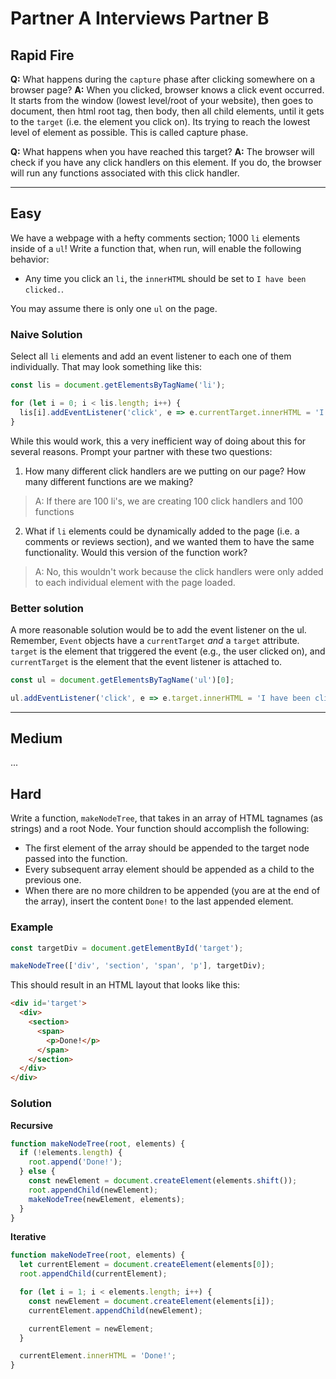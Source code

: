 # Partner A Interviews Partner B

## Rapid Fire

**Q:** What happens during the `capture` phase after clicking somewhere on a browser page?
**A:** When you clicked, browser knows a click event occurred. It starts from the window (lowest level/root of your website), then goes to document, then html root tag, then body, then all child elements, until it gets to the `target` (i.e. the element you click on). Its trying to reach the lowest level of element as possible. This is called capture phase.

**Q:** What happens when you have reached this target?
**A:** The browser will check if you have any click handlers on this element. If you do, the browser will run any functions associated with this click handler.

---

## Easy

We have a webpage with a hefty comments section; 1000 `li` elements inside of a `ul`! Write a function that, when run, will enable the following behavior:

+ Any time you click an `li`, the `innerHTML` should be set to `I have been clicked.`.

You may assume there is only one `ul` on the page.

### Naive Solution

Select all `li` elements and add an event listener to each one of them individually. That may look something like this:

```js
const lis = document.getElementsByTagName('li');

for (let i = 0; i < lis.length; i++) {
  lis[i].addEventListener('click', e => e.currentTarget.innerHTML = 'I have been clicked.');
}
```

While this would work, this a very inefficient way of doing about this for several reasons. Prompt your partner with these two questions:

1) How many different click handlers are we putting on our page? How many different functions are we making?
> A: If there are 100 li's, we are creating 100 click handlers and 100 functions

2) What if `li` elements could be dynamically added to the page (i.e. a comments or reviews section), and we wanted them to have the same functionality. Would this version of the function work?
> A: No, this wouldn't work because the click handlers were only added to each individual element with the page loaded.

### Better solution

A more reasonable solution would be to add the event listener on the ul. Remember, `Event` objects have a `currentTarget` _and_ a `target` attribute. `target` is the element that triggered the event (e.g., the user clicked on), and `currentTarget` is the element that the event listener is attached to.

```js
const ul = document.getElementsByTagName('ul')[0];

ul.addEventListener('click', e => e.target.innerHTML = 'I have been clicked.');
```

---

## Medium

...


## Hard


Write a function, `makeNodeTree`, that takes in an array of HTML tagnames (as strings) and a root Node. Your function should accomplish the following:

+ The first element of the array should be appended to the target node passed into the function.
+ Every subsequent array element should be appended as a child to the previous one.
+ When there are no more children to be appended (you are at the end of the array), insert the content `Done!` to the last appended element.

### Example

```js
const targetDiv = document.getElementById('target');

makeNodeTree(['div', 'section', 'span', 'p'], targetDiv);
```

This should result in an HTML layout that looks like this:

```html
<div id='target'>
  <div>
    <section>
      <span>
        <p>Done!</p>
      </span>
    </section>
  </div>
</div>
```

### Solution

**Recursive**

```js
function makeNodeTree(root, elements) {
  if (!elements.length) {
    root.append('Done!');
  } else {
    const newElement = document.createElement(elements.shift());
    root.appendChild(newElement);
    makeNodeTree(newElement, elements);
  }
}
```

**Iterative**

```js
function makeNodeTree(root, elements) {
  let currentElement = document.createElement(elements[0]);
  root.appendChild(currentElement);

  for (let i = 1; i < elements.length; i++) {
    const newElement = document.createElement(elements[i]);
    currentElement.appendChild(newElement);

    currentElement = newElement;
  }

  currentElement.innerHTML = 'Done!';
}
```
